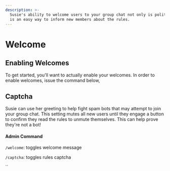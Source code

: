 ```yaml
---
description: >-
  Susie's ability to welcome users to your group chat not only is polite, but it
  is an easy way to inform new members about the rules.
---
```


# Welcome

## Enabling Welcomes <a href="#enabling-welcomes" id="enabling-welcomes"></a>

To get started, you'll want to actually enable your welcomes. In order to enable welcomes, issue the command below,

## Captcha

Susie can use her greeting to help fight spam bots that may attempt to join your group chat. This setting mutes all new users until they engage a button to confirm they read the rules to unmute themselves. This can help prove they're not a bot!

#### Admin Command

`/welcome`: toggles welcome message

`/captcha`: toggles rules captcha

``
